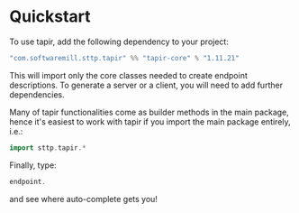 # Quickstart

To use tapir, add the following dependency to your project:

```scala
"com.softwaremill.sttp.tapir" %% "tapir-core" % "1.11.21"
```

This will import only the core classes needed to create endpoint descriptions. To generate a server or a client, you
will need to add further dependencies.

Many of tapir functionalities come as builder methods in the main package, hence it's easiest to work with tapir if 
you import the main package entirely, i.e.:

```scala
import sttp.tapir.*
```

Finally, type:

```scala
endpoint.
```

and see where auto-complete gets you!

